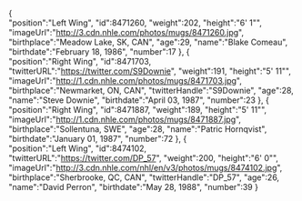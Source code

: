 
{  
         "position":"Left Wing",
         "id":8471260,
         "weight":202,
         "height":"6' 1\"",
         "imageUrl":"http://3.cdn.nhle.com/photos/mugs/8471260.jpg",
         "birthplace":"Meadow Lake, SK, CAN",
         "age":29,
         "name":"Blake Comeau",
         "birthdate":"February 18, 1986",
         "number":17
      },
      {  
         "position":"Right Wing",
         "id":8471703,
         "twitterURL":"https://twitter.com/S9Downie",
         "weight":191,
         "height":"5' 11\"",
         "imageUrl":"http://1.cdn.nhle.com/photos/mugs/8471703.jpg",
         "birthplace":"Newmarket, ON, CAN",
         "twitterHandle":"S9Downie",
         "age":28,
         "name":"Steve Downie",
         "birthdate":"April 03, 1987",
         "number":23
      },
       {  
         "position":"Right Wing",
         "id":8471887,
         "weight":189,
         "height":"5' 11\"",
         "imageUrl":"http://1.cdn.nhle.com/photos/mugs/8471887.jpg",
         "birthplace":"Sollentuna, SWE",
         "age":28,
         "name":"Patric Hornqvist",
         "birthdate":"January 01, 1987",
         "number":72
      },
      {  
         "position":"Left Wing",
         "id":8474102,
         "twitterURL":"https://twitter.com/DP_57",
         "weight":200,
         "height":"6' 0\"",
         "imageUrl":"http://3.cdn.nhle.com/nhl/en/v3/photos/mugs/8474102.jpg",
         "birthplace":"Sherbrooke, QC, CAN",
         "twitterHandle":"DP_57",
         "age":26,
         "name":"David Perron",
         "birthdate":"May 28, 1988",
         "number":39
      }






















